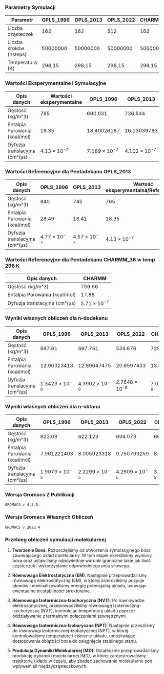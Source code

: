 ### Parametry Symulacji

| Parametr               | OPLS_1996 | OPLS_2013 | OPLS_2022 | CHARMM_36 |
|------------------------|-----------|-----------|-----------|-----------|
| Liczba cząsteczek      | 162      | 162      | 512      | 162      |
| Liczba kroków (nsteps) | 50000000  | 50000000    | 50000000    | 50000000   |  = 100ns
| Temperatura (K)        | 298,15       | 298,15       | 298,15       | 298,15       |

### Wartości Eksperymentalne i Symulacyjne

| Opis danych                   | Wartości eksperymentalne | OPLS_1996                | OPLS_2013               | OPLS_2022               | CHARMM_36              |
|-------------------------------|--------------------------|--------------------------|-------------------------|-------------------------|------------------------|
| Gęstość  (kg/m^3)             | 765                      | 690.031                  | 736.544                 | 768.962                 | 747.693                |
| Entalpia Parowania (kcal/mol) | 18.35                    | 18.40026187              | 16.13039783             | 27.03467998             | 16.19421346            |
| Dyfuzja translacyjna (cm²/µs) | 4.13 × 10<sup>-7</sup>   | 7.169 × 10<sup>-7</sup>  | 4.102 × 10<sup>-7</sup> | 2.845 × 10<sup>-7</sup> | 5.224 × 10<sup>-7</sup> |

### Wartości Referencyjne dla Pentadekanu OPLS_2013

| Opis danych                   | OPLS_1996                | OPLS_2013               | Wartość eksperymentalna/Referencyjna |
|-------------------------------|--------------------------|-------------------------|--------------------------------------|
| Gęstość  (kg/m^3)             | 840                      | 745                     | 765                                  |
| Entalpia Parowania (kcal/mol) | 28.49                    | 18.41                   | 18.35                                |
| Dyfuzja translacyjna (cm²/µs) | 4.77 × 10<sup>-7</sup>   | 4.57 × 10<sup>-7</sup>  | 4.13 × 10<sup>-7</sup>               |

### Wartości Referencyjne dla Pentadekanu CHARMM_36 w temp 298 K

| Opis danych                   | CHARMM                  |
|-------------------------------|-------------------------|
| Gęstość  (kg/m^3)             | 759.66                  |
| Entalpia Parowania (kcal/mol) | 17.88                   |
| Dyfuzja translacyjna (cm²/µs) | 5.71 × 10<sup>-7</sup>  |

### Wyniki własnych obliczeń dla n-dodekanu

| Opis danych                   | OPLS_1996               | OPLS_2013              | OPLS_2022              | CHARMM_36             |
|-------------------------------|-------------------------|------------------------|------------------------|-----------------------|
| Gęstość  (kg/m^3)             | 697.61                  | 697.751                | 534.676                | 729.296               |
| Entalpia Parowania (kcal/mol) | 12.90323413             | 12.89647475            | 20.6597433             | 13.07980533           |
| Dyfuzja translacyjna (cm²/µs) | 1.3423 × 10<sup>-6</sup>| 4.3902 × 10<sup>-6</sup>| 2.7648 × 10<sup>-6</sup>| 7.0291 × 10<sup>-6</sup> |

### Wyniki własnych obliczeń dla n-oktanu

| Opis danych                   | OPLS_1996               | OPLS_2013              | OPLS_2022              | CHARMM_36             |
|-------------------------------|-------------------------|------------------------|------------------------|-----------------------|
| Gęstość  (kg/m^3)             | 622.09                  | 622.123                | 694.073                | 665.283               |
| Entalpia Parowania (kcal/mol) | 7.961221403             | 8.005923318            | 9.750799259            | 8.581317562           |
| Dyfuzja translacyjna (cm²/µs) | 1.9079 × 10<sup>-5</sup>| 2.2299 × 10<sup>-5</sup>| 4.2609 × 10<sup>-5</sup>| 3.3454 × 10<sup>-5</sup> |

### Wersja Gromacs Z Publikacji 
    GROMACS v 4.5.5.
### Wersja Gromacs Własnych Obliczeń
    GROMACS v 2022.4
### Przebieg obliczeń symulacji molekularnej

1. **Tworzenie Boxa**:
   Rozpoczęliśmy od utworzenia symulacyjnego boxa zawierającego układ molekularny. W tym etapie określiliśmy wymiary boxa oraz ustawiliśmy odpowiednie warunki graniczne takie jak ilość cząsteczek i wykorzystanie odpowiedniego pola siłowego.

2. **Równowaga Elektrostatyczna (EM)**:
   Następnie przeprowadziliśmy równowagę elektrostatyczną (EM), w której zamroziliśmy pozycje atomów i minimalizowaliśmy energię potencjalną układu, usuwając ewentualne niestabilności strukturalne.

3. **Równowaga Izotermiczna-Izochoryczna (NVT)**:
   Po równowadze elektrostatycznej, przeprowadziliśmy równowagę izotermiczną-izochoryczną (NVT), kontrolując temperaturę układu poprzez oddziaływanie z termalnymi połaczeniami zewnętrznymi.

4. **Równowaga Izotermiczna-Izobaryczna (NPT)**:
   Następnie przeszliśmy do równowagi izotermicznej-izobarycznej (NPT), w której kontrolowaliśmy temperaturę i ciśnienie układu, umożliwiając dostosowanie objętości boxa do osiągnięcia stabilnego stanu.

5. **Produkcja Dynamiki Molekularnej (MD)**:
   Ostatecznie przeprowadziliśmy produkcję dynamiki molekularnej (MD), w której zarejestrowaliśmy trajektorię układu w czasie, aby zbadać zachowanie molekularne pod wpływem sił międzycząsteczkowych.

